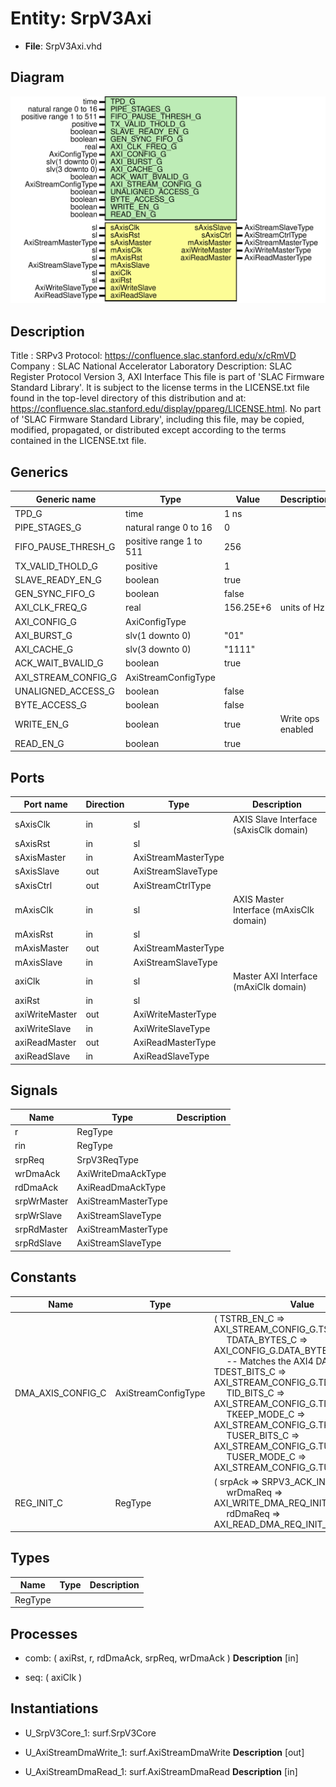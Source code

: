 # Entity: SrpV3Axi

- **File**: SrpV3Axi.vhd
## Diagram

![Diagram](SrpV3Axi.svg "Diagram")
## Description

Title      : SRPv3 Protocol: https://confluence.slac.stanford.edu/x/cRmVD
Company    : SLAC National Accelerator Laboratory
Description: SLAC Register Protocol Version 3, AXI Interface
This file is part of 'SLAC Firmware Standard Library'.
It is subject to the license terms in the LICENSE.txt file found in the
top-level directory of this distribution and at:
   https://confluence.slac.stanford.edu/display/ppareg/LICENSE.html.
No part of 'SLAC Firmware Standard Library', including this file,
may be copied, modified, propagated, or distributed except according to
the terms contained in the LICENSE.txt file.
## Generics

| Generic name        | Type                    | Value     | Description       |
| ------------------- | ----------------------- | --------- | ----------------- |
| TPD_G               | time                    | 1 ns      |                   |
| PIPE_STAGES_G       | natural range 0 to 16   | 0         |                   |
| FIFO_PAUSE_THRESH_G | positive range 1 to 511 | 256       |                   |
| TX_VALID_THOLD_G    | positive                | 1         |                   |
| SLAVE_READY_EN_G    | boolean                 | true      |                   |
| GEN_SYNC_FIFO_G     | boolean                 | false     |                   |
| AXI_CLK_FREQ_G      | real                    | 156.25E+6 | units of Hz       |
| AXI_CONFIG_G        | AxiConfigType           |           |                   |
| AXI_BURST_G         | slv(1 downto 0)         | "01"      |                   |
| AXI_CACHE_G         | slv(3 downto 0)         | "1111"    |                   |
| ACK_WAIT_BVALID_G   | boolean                 | true      |                   |
| AXI_STREAM_CONFIG_G | AxiStreamConfigType     |           |                   |
| UNALIGNED_ACCESS_G  | boolean                 | false     |                   |
| BYTE_ACCESS_G       | boolean                 | false     |                   |
| WRITE_EN_G          | boolean                 | true      | Write ops enabled |
| READ_EN_G           | boolean                 | true      |                   |
## Ports

| Port name      | Direction | Type                | Description                             |
| -------------- | --------- | ------------------- | --------------------------------------- |
| sAxisClk       | in        | sl                  | AXIS Slave Interface (sAxisClk domain)  |
| sAxisRst       | in        | sl                  |                                         |
| sAxisMaster    | in        | AxiStreamMasterType |                                         |
| sAxisSlave     | out       | AxiStreamSlaveType  |                                         |
| sAxisCtrl      | out       | AxiStreamCtrlType   |                                         |
| mAxisClk       | in        | sl                  | AXIS Master Interface (mAxisClk domain) |
| mAxisRst       | in        | sl                  |                                         |
| mAxisMaster    | out       | AxiStreamMasterType |                                         |
| mAxisSlave     | in        | AxiStreamSlaveType  |                                         |
| axiClk         | in        | sl                  | Master AXI Interface  (mAxiClk domain)  |
| axiRst         | in        | sl                  |                                         |
| axiWriteMaster | out       | AxiWriteMasterType  |                                         |
| axiWriteSlave  | in        | AxiWriteSlaveType   |                                         |
| axiReadMaster  | out       | AxiReadMasterType   |                                         |
| axiReadSlave   | in        | AxiReadSlaveType    |                                         |
## Signals

| Name        | Type                | Description |
| ----------- | ------------------- | ----------- |
| r           | RegType             |             |
| rin         | RegType             |             |
| srpReq      | SrpV3ReqType        |             |
| wrDmaAck    | AxiWriteDmaAckType  |             |
| rdDmaAck    | AxiReadDmaAckType   |             |
| srpWrMaster | AxiStreamMasterType |             |
| srpWrSlave  | AxiStreamSlaveType  |             |
| srpRdMaster | AxiStreamMasterType |             |
| srpRdSlave  | AxiStreamSlaveType  |             |
## Constants

| Name              | Type                | Value                                                                                                                                                                                                                                                                                                                                                                                                                                                                                                                                                                                                                                                          | Description |
| ----------------- | ------------------- | -------------------------------------------------------------------------------------------------------------------------------------------------------------------------------------------------------------------------------------------------------------------------------------------------------------------------------------------------------------------------------------------------------------------------------------------------------------------------------------------------------------------------------------------------------------------------------------------------------------------------------------------------------------- | ----------- |
| DMA_AXIS_CONFIG_C | AxiStreamConfigType |  (       TSTRB_EN_C    => AXI_STREAM_CONFIG_G.TSTRB_EN_C,<br><span style="padding-left:20px">       TDATA_BYTES_C => AXI_CONFIG_G.DATA_BYTES_C,<br><span style="padding-left:20px">  -- Matches the AXI4 DATA width       TDEST_BITS_C  => AXI_STREAM_CONFIG_G.TDEST_BITS_C,<br><span style="padding-left:20px">       TID_BITS_C    => AXI_STREAM_CONFIG_G.TID_BITS_C,<br><span style="padding-left:20px">       TKEEP_MODE_C  => AXI_STREAM_CONFIG_G.TKEEP_MODE_C,<br><span style="padding-left:20px">       TUSER_BITS_C  => AXI_STREAM_CONFIG_G.TUSER_BITS_C,<br><span style="padding-left:20px">       TUSER_MODE_C  => AXI_STREAM_CONFIG_G.TUSER_MODE_C) |             |
| REG_INIT_C        | RegType             |  (       srpAck   => SRPV3_ACK_INIT_C,<br><span style="padding-left:20px">       wrDmaReq => AXI_WRITE_DMA_REQ_INIT_C,<br><span style="padding-left:20px">       rdDmaReq => AXI_READ_DMA_REQ_INIT_C)                                                                                                                                                                                                                                                                                                                                                                                                                                                          |             |
## Types

| Name    | Type | Description |
| ------- | ---- | ----------- |
| RegType |      |             |
## Processes
- comb: ( axiRst, r, rdDmaAck, srpReq, wrDmaAck )
**Description**
[in]

- seq: ( axiClk )
## Instantiations

- U_SrpV3Core_1: surf.SrpV3Core
- U_AxiStreamDmaWrite_1: surf.AxiStreamDmaWrite
**Description**
[out]

- U_AxiStreamDmaRead_1: surf.AxiStreamDmaRead
**Description**
[in]

